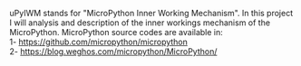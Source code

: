 uPyIWM  stands for "MicroPython Inner Working Mechanism".
In this project I will analysis and description of the inner workings mechanism of the MicroPython.
MicroPython source codes are available in: <br>
1- https://github.com/micropython/micropython <br>
2- https://blog.weghos.com/micropython/MicroPython/  <br>

